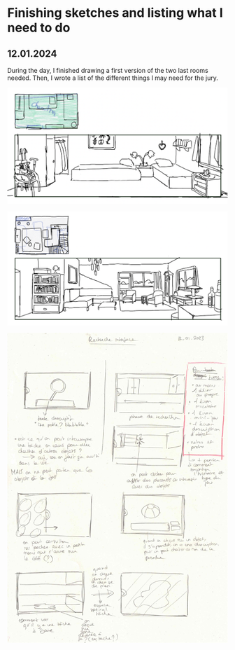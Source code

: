 # Finishing sketches and listing what I need to do

## 12.01.2024

During the day, I finished drawing a first version of the two last rooms needed. Then, I wrote a list of the different things I may need for the jury.

![](images/20240112/bedroom2.png)

![](images/20240112/livingroom.png)

![](images/20240112/sketches.jpeg)
